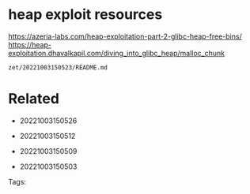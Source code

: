 # heap exploit resources
https://azeria-labs.com/heap-exploitation-part-2-glibc-heap-free-bins/
https://heap-exploitation.dhavalkapil.com/diving_into_glibc_heap/malloc_chunk

` zet/20221003150523/README.md `

# Related

- 20221003150526

- 20221003150512

- 20221003150509

- 20221003150503


Tags:

    
